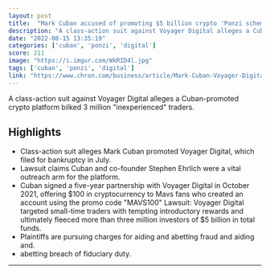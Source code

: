 ```yaml
---
layout: post
title:  "Mark Cuban accused of promoting $5 billion crypto 'Ponzi scheme'"
description: "A class-action suit against Voyager Digital alleges a Cuban-promoted crypto platform bilked 3 million \"inexperienced\" traders."
date: "2022-08-15 13:35:19"
categories: ['cuban', 'ponzi', 'digital']
score: 211
image: "https://i.imgur.com/WkRID4l.jpg"
tags: ['cuban', 'ponzi', 'digital']
link: "https://www.chron.com/business/article/Mark-Cuban-Voyager-Digital-lawsuit-17367808.php"
---
```


A class-action suit against Voyager Digital alleges a Cuban-promoted crypto platform bilked 3 million \"inexperienced\" traders.

## Highlights

- Class-action suit alleges Mark Cuban promoted Voyager Digital, which filed for bankruptcy in July.
- Lawsuit claims Cuban and co-founder Stephen Ehrlich were a vital outreach arm for the platform.
- Cuban signed a five-year partnership with Voyager Digital in October 2021, offering $100 in cryptocurrency to Mavs fans who created an account using the promo code "MAVS100" Lawsuit: Voyager Digital targeted small-time traders with tempting introductory rewards and ultimately fleeced more than three million investors of $5 billion in total funds.
- Plaintiffs are pursuing charges for aiding and abetting fraud and aiding and.
- abetting breach of fiduciary duty.

---
